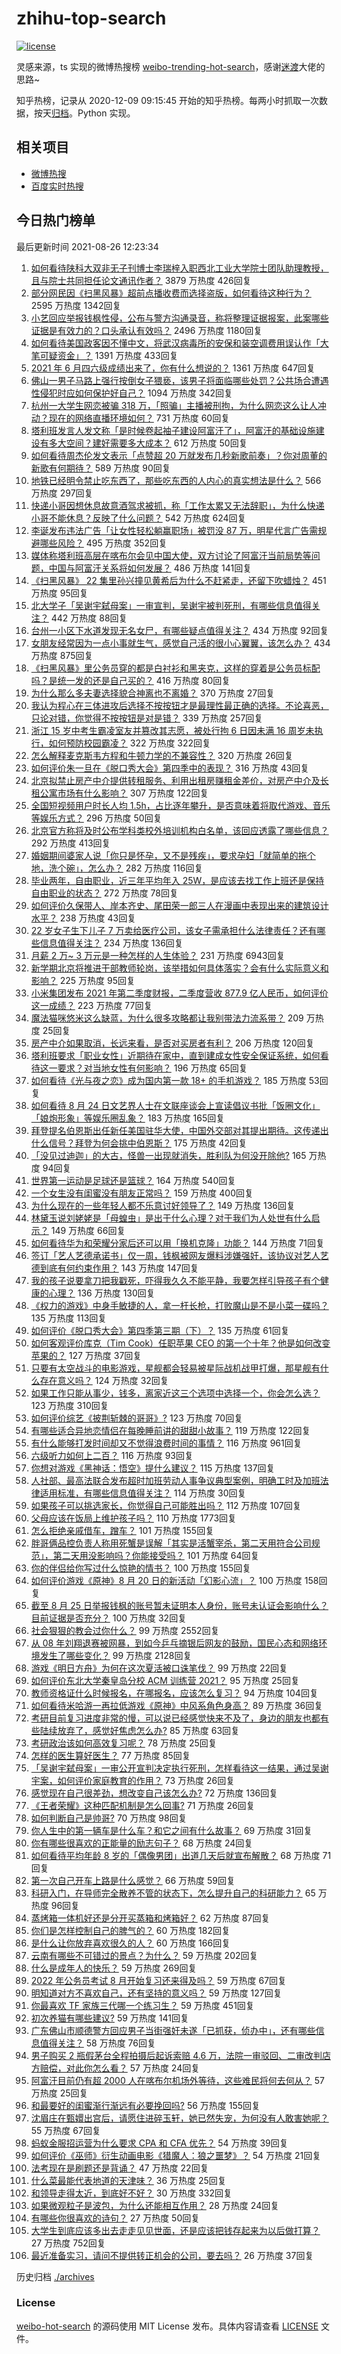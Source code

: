 # zhihu-top-search

[![license](https://img.shields.io/github/license/Arrackisarookie/zhihu-top-search)](https://github.com/Arrackisarookie/zhihu-top-search/blob/master/LICENSE)

灵感来源，ts 实现的微博热搜榜 [weibo-trending-hot-search](https://github.com/justjavac/weibo-trending-hot-search)，感谢[迷渡](https://github.com/justjavac)大佬的思路~

知乎热榜，记录从 2020-12-09 09:15:45 开始的知乎热榜。每两小时抓取一次数据，按天[归档](./archives)。Python 实现。

## 相关项目
+ [微博热搜](https://github.com/Arrackisarookie/weibo-hot-search)
+ [百度实时热搜](https://github.com/Arrackisarookie/baidu-hot-search)

## 今日热门榜单

<!-- Rank Begin -->

最后更新时间 2021-08-26 12:23:34

1. [如何看待陕科大双非无子刊博士李瑞梓入职西北工业大学院士团队助理教授，且与院士共同担任论文通讯作者？](https://www.zhihu.com/question/481401794) 3879 万热度 426回复
1. [部分网民因《扫黑风暴》超前点播收费而选择盗版，如何看待这种行为？](https://www.zhihu.com/question/482317227) 2595 万热度 1342回复
1. [小艺回应举报钱枫性侵，公布与警方沟通录音，称将整理证据报案，此案哪些证据是有效力的？口头承认有效吗？](https://www.zhihu.com/question/482268240) 2496 万热度 1180回复
1. [如何看待美国政客因不懂中文，将武汉病毒所的安保和装空调费用误认作「大笔可疑资金」？](https://www.zhihu.com/question/482301233) 1391 万热度 433回复
1. [2021 年 6 月四六级成绩出来了，你有什么想说的？](https://www.zhihu.com/question/482554439) 1361 万热度 647回复
1. [佛山一男子马路上强行按倒女子猥亵，该男子将面临哪些处罚？公共场合遭遇性侵犯时应如何保护好自己？](https://www.zhihu.com/question/482421999) 1094 万热度 342回复
1. [杭州一大学生网恋被骗 318 万，「照骗」主播被刑拘，为什么网恋这么让人冲动？现在的网络直播环境如何？](https://www.zhihu.com/question/482532943) 731 万热度 60回复
1. [塔利班发言人发文称「是时候卷起袖子建设阿富汗了」，阿富汗的基础设施建设有多大空间？建好需要多大成本？](https://www.zhihu.com/question/482424720) 612 万热度 50回复
1. [如何看待周杰伦发文表示「点赞超 20 万就发布几秒新歌前奏」？你对周董的新歌有何期待？](https://www.zhihu.com/question/482389585) 589 万热度 90回复
1. [地铁已经明令禁止吃东西了，那些吃东西的人内心的真实想法是什么？](https://www.zhihu.com/question/482328747) 566 万热度 297回复
1. [快递小哥因想休息故意酒驾求被抓，称「工作太累又无法辞职」，为什么快递小哥不能休息？反映了什么问题？](https://www.zhihu.com/question/481955591) 542 万热度 624回复
1. [李诞发布违法广告「让女性轻松躺赢职场」被罚没 87 万，明星代言广告需规避哪些风险？](https://www.zhihu.com/question/482180430) 495 万热度 352回复
1. [媒体称塔利班高层在喀布尔会见中国大使，双方讨论了阿富汗当前局势等问题，中国与阿富汗关系将如何发展？](https://www.zhihu.com/question/482332246) 486 万热度 141回复
1. [《扫黑风暴》 22  集里孙兴撞见黄希后为什么不赶紧走，还留下吹蜡烛？](https://www.zhihu.com/question/482266141) 451 万热度 95回复
1. [北大学子「吴谢宇弑母案」一审宣判，吴谢宇被判死刑，有哪些信息值得关注？](https://www.zhihu.com/question/482379648) 442 万热度 88回复
1. [台州一小区下水道发现无名女尸，有哪些疑点值得关注？](https://www.zhihu.com/question/482410321) 434 万热度 92回复
1. [女朋友经常因为一点小事就生气，感觉自己活的很小心翼翼，该怎么办？](https://www.zhihu.com/question/369240208) 434 万热度 875回复
1. [《扫黑风暴》里公务员穿的都是白衬衫和黑夹克，这样的穿着是公务员标配吗？是统一发的还是自己买的？](https://www.zhihu.com/question/482085356) 416 万热度 80回复
1. [为什么那么多夫妻选择貌合神离也不离婚？](https://www.zhihu.com/question/480287058) 370 万热度 27回复
1. [我认为程心在三体进攻后选择不按按钮才是最理性最正确的选择。不论喜恶，只论对错，你觉得不按按钮是对是错？](https://www.zhihu.com/question/313151101) 339 万热度 257回复
1. [浙江 15 岁中考生霸凌室友并篡改其志愿，被处行拘 6 日因未满 16 周岁未执行，如何预防校园霸凌？](https://www.zhihu.com/question/482301261) 322 万热度 322回复
1. [怎么解释麦克斯韦方程和牛顿力学的不兼容性？](https://www.zhihu.com/question/52992989) 320 万热度 26回复
1. [如何评价朱一旦在《脱口秀大会》第四季中的表现？](https://www.zhihu.com/question/479382691) 316 万热度 43回复
1. [北京拟禁止房产中介提供转租服务、利用出租房赚租金差价，对房产中介及长租公寓市场有什么影响？](https://www.zhihu.com/question/482343512) 307 万热度 122回复
1. [全国短视频用户时长人均 1.5h，占比逐年攀升，是否意味着将取代游戏、音乐等娱乐方式？](https://www.zhihu.com/question/482183971) 296 万热度 50回复
1. [北京官方称将及时公布学科类校外培训机构白名单，该回应透露了哪些信息？](https://www.zhihu.com/question/482318934) 292 万热度 413回复
1. [婚姻期间婆家人说「你只是怀孕，又不是残疾」，要求孕妇「就简单的拖个地，洗个碗」，怎么办？](https://www.zhihu.com/question/478389317) 282 万热度 116回复
1. [毕业两年，自由职业，近三年平均年入 25W，是应该去找工作上班还是保持自由职业的状态？](https://www.zhihu.com/question/480111741) 272 万热度 78回复
1. [如何评价久保带人、岸本齐史、尾田荣一郎三人在漫画中表现出来的建筑设计水平？](https://www.zhihu.com/question/23204659) 238 万热度 43回复
1. [22 岁女子生下儿子 7 万卖给医疗公司，该女子需承担什么法律责任？还有哪些信息值得关注？](https://www.zhihu.com/question/482079622) 234 万热度 136回复
1. [月薪 2 万~ 3 万元是一种怎样的人生体验？](https://www.zhihu.com/question/50186945) 231 万热度 6943回复
1. [新学期北京将推进干部教师轮岗，该举措如何具体落实？会有什么实际意义和影响？](https://www.zhihu.com/question/482313608) 225 万热度 95回复
1. [小米集团发布 2021 年第二季度财报，二季度营收 877.9 亿人民币，如何评价这一成绩？](https://www.zhihu.com/question/482437885) 223 万热度 77回复
1. [魔法猫咪悠米这么缺蓝，为什么很多攻略都让我别带法力流系带？](https://www.zhihu.com/question/481730425) 209 万热度 25回复
1. [房产中介如果取消，长远来看，是否对买房者有利？](https://www.zhihu.com/question/481297553) 206 万热度 120回复
1. [塔利班要求「职业女性」近期待在家中，直到建成女性安全保证系统，如何看待这一要求？对当地女性有何影响？](https://www.zhihu.com/question/482363497) 196 万热度 65回复
1. [如何看待《光与夜之恋》成为国内第一款 18+ 的手机游戏？](https://www.zhihu.com/question/482447312) 185 万热度 53回复
1. [如何看待 8 月 24 日文艺界人士在文联座谈会上宣读倡议书批「饭圈文化」「娘炮形象」等娱乐圈乱象？](https://www.zhihu.com/question/482332616) 183 万热度 165回复
1. [拜登提名伯恩斯出任新任美国驻华大使，中国外交部对其提出期待。这传递出什么信号？拜登为何会挑中伯恩斯？](https://www.zhihu.com/question/481886961) 175 万热度 42回复
1. [「没见过迪迦」的大古，怪兽一出现就消失，胜利队为何没开除他?](https://www.zhihu.com/question/479370188) 165 万热度 94回复
1. [世界第一运动是足球还是篮球？](https://www.zhihu.com/question/374583793) 164 万热度 540回复
1. [一个女生没有闺蜜没有朋友正常吗？](https://www.zhihu.com/question/474728427) 159 万热度 400回复
1. [为什么现在的一些年轻人都不乐意讨好领导了？](https://www.zhihu.com/question/481164367) 149 万热度 136回复
1. [林黛玉说刘姥姥是「母蝗虫」是出于什么心理？对于我们为人处世有什么启示？](https://www.zhihu.com/question/480467109) 149 万热度 66回复
1. [如何看待华为和荣耀分家后还可以用「换机克隆」功能？](https://www.zhihu.com/question/482172394) 144 万热度 71回复
1. [签订「艺人艺德承诺书」仅一周，钱枫被网友爆料涉嫌强奸，该协议对艺人艺德到底有何约束作用？](https://www.zhihu.com/question/482163098) 143 万热度 147回复
1. [我的孩子说要拿刀把我戳死，吓得我久久不能平静，我要怎样引导孩子有个健康的心理？](https://www.zhihu.com/question/481836166) 136 万热度 130回复
1. [《权力的游戏》中身手敏捷的人，拿一杆长枪，打败魔山是不是小菜一碟吗？](https://www.zhihu.com/question/479161555) 135 万热度 113回复
1. [如何评价《脱口秀大会》第四季第三期（下）？](https://www.zhihu.com/question/482432558) 135 万热度 61回复
1. [如何客观评价库克（Tim Cook）任职苹果 CEO 的第一个十年？他是如何改变苹果的？](https://www.zhihu.com/question/482339683) 127 万热度 37回复
1. [只要有太空战斗的电影游戏，星舰都会轻易被星际战机战甲打爆，那星舰有什么存在意义吗？](https://www.zhihu.com/question/432630409) 124 万热度 32回复
1. [如果工作只能从事少，钱多，离家近这三个选项中选择一个，你会怎么选？](https://www.zhihu.com/question/468961266) 123 万热度 310回复
1. [如何评价综艺《披荆斩棘的哥哥》?](https://www.zhihu.com/question/404096914) 123 万热度 70回复
1. [有哪些适合异地恋情侣在每晚睡前讲的甜甜小故事？](https://www.zhihu.com/question/50254255) 119 万热度 122回复
1. [有什么能够打发时间却又不觉得浪费时间的事情？](https://www.zhihu.com/question/301386253) 116 万热度 961回复
1. [六级听力如何上二百？](https://www.zhihu.com/question/361688103) 116 万热度 93回复
1. [你想对游戏《黑神话：悟空》提什么建议？](https://www.zhihu.com/question/416648509) 115 万热度 137回复
1. [人社部、最高法联合发布超时加班劳动人事争议典型案例，明确工时及加班法律适用标准，有哪些信息值得关注？](https://www.zhihu.com/question/482582774) 114 万热度 30回复
1. [如果孩子可以挑选家长，你觉得自己可能胜出吗？](https://www.zhihu.com/question/481691477) 112 万热度 107回复
1. [父母应该在饭局上维护孩子吗？](https://www.zhihu.com/question/419829368) 110 万热度 1773回复
1. [怎么拒绝亲戚借车，蹭车？](https://www.zhihu.com/question/311929002) 101 万热度 155回复
1. [胖哥俩品控负责人称用死蟹是误解「其实是活蟹宰杀，第二天用符合公司规范」，第二天用没影响吗？你能接受吗？](https://www.zhihu.com/question/482533965) 101 万热度 64回复
1. [你的伴侣给你写过什么惊艳的情书？](https://www.zhihu.com/question/266808445) 100 万热度 155回复
1. [如何评价游戏《原神》8 月 20 日的新活动「幻影心流」？](https://www.zhihu.com/question/481130007) 100 万热度 158回复
1. [截至 8 月 25 日举报钱枫的账号暂未证明本人身份，账号未认证会影响什么？目前证据是否充分？](https://www.zhihu.com/question/482536803) 100 万热度 32回复
1. [社会狠狠的教会过你什么？](https://www.zhihu.com/question/431538148) 99 万热度 2552回复
1. [从 08 年刘翔退赛被网暴，到如今乒乓摘银后网友的鼓励，国民心态和网络环境发生了哪些变化？](https://www.zhihu.com/question/475185967) 99 万热度 2128回复
1. [游戏《明日方舟》为何在这次夏活被口诛笔伐？](https://www.zhihu.com/question/481838201) 99 万热度 22回复
1. [如何评价东北大学秦皇岛分校 ACM 训练营 2021？](https://www.zhihu.com/question/481693733) 95 万热度 25回复
1. [教师资格证什么时候报名，在哪报名，应该怎么复习？](https://www.zhihu.com/question/324659524) 94 万热度 104回复
1. [如何看待米哈游一再拉低游戏《原神》中风系角色身高？](https://www.zhihu.com/question/478867143) 89 万热度 36回复
1. [考研目前复习进度非常的慢，可以说已经感觉快来不及了，身边的朋友也都有些陆续放弃了，感觉好焦虑怎么办?](https://www.zhihu.com/question/478691040) 85 万热度 63回复
1. [考研政治该如何高效复习呢？](https://www.zhihu.com/question/480930739) 78 万热度 25回复
1. [怎样的医生算好医生？](https://www.zhihu.com/question/451328368) 77 万热度 85回复
1. [「吴谢宇弑母案」一审公开宣判决定执行死刑，怎样看待这一结果，通过吴谢宇案，如何评价家庭教育的作用？](https://www.zhihu.com/question/482382491) 73 万热度 26回复
1. [感觉现在自己很差劲，想改变自己该怎么办?](https://www.zhihu.com/question/473565631) 72 万热度 136回复
1. [《王者荣耀》这种匹配机制是怎么回事?](https://www.zhihu.com/question/460284443) 71 万热度 26回复
1. [如何判断自己是帅哥?](https://www.zhihu.com/question/475005927) 70 万热度 98回复
1. [你人生中的第一辆车是什么车？和它之间有什么故事？](https://www.zhihu.com/question/482156843) 69 万热度 31回复
1. [你有哪些很喜欢的正能量的励志句子？](https://www.zhihu.com/question/437089602) 68 万热度 24回复
1. [如何看待平均年龄 8 岁的「偶像男团」出道几天后就宣布解散？](https://www.zhihu.com/question/482328527) 68 万热度 71回复
1. [第一次自己开车上路是什么感觉？](https://www.zhihu.com/question/41205857) 66 万热度 59回复
1. [科研入门，在导师完全散养不管的状态下，怎么提升自己的科研能力？](https://www.zhihu.com/question/385466539) 65 万热度 96回复
1. [蒸烤箱一体机好还是分开买蒸箱和烤箱好？](https://www.zhihu.com/question/60357868) 62 万热度 87回复
1. [你们是怎样控制自己的脾气的？](https://www.zhihu.com/question/481813533) 60 万热度 182回复
1. [是什么让你放弃喜欢很久的人？](https://www.zhihu.com/question/480534812) 60 万热度 166回复
1. [云南有哪些不可错过的景点？为什么？](https://www.zhihu.com/question/22866107) 59 万热度 202回复
1. [什么是成年人的快乐？](https://www.zhihu.com/question/478367374) 59 万热度 269回复
1. [2022 年公务员考试 8 月开始复习还来得及吗？](https://www.zhihu.com/question/473891541) 59 万热度 67回复
1. [明知道对方不喜欢自己，还有坚持的意义吗？](https://www.zhihu.com/question/481719794) 59 万热度 127回复
1. [你最喜欢 TF 家族三代哪一个练习生？](https://www.zhihu.com/question/479481824) 59 万热度 451回复
1. [初次养猫有哪些建议?](https://www.zhihu.com/question/466558437) 59 万热度 141回复
1. [广东佛山市顺德警方回应男子当街强奸未遂「已抓获，侦办中」，还有哪些信息值得关注？](https://www.zhihu.com/question/482431732) 58 万热度 76回复
1. [男子购买 2 瓶假茅台全程拍摄后起诉索赔 4.6 万，法院一审驳回、二审改判店方赔偿，对此你怎么看？](https://www.zhihu.com/question/482328351) 57 万热度 24回复
1. [阿富汗目前仍有超 2000 人在喀布尔机场外等待，这些难民将何去何从？](https://www.zhihu.com/question/481770292) 57 万热度 25回复
1. [和最要好的闺蜜渐行渐远有必要挽回吗?](https://www.zhihu.com/question/481102007) 56 万热度 155回复
1. [沈眉庄在甄嬛出宫后，请愿住进碎玉轩，她已然失宠，为何没有人敢害她呢？](https://www.zhihu.com/question/480465429) 55 万热度 67回复
1. [蚂蚁金服招运营为什么要求 CPA 和 CFA 优先？](https://www.zhihu.com/question/471686496) 54 万热度 39回复
1. [如何评价《巫师》衍生动画电影《猎魔人：狼之噩梦》？](https://www.zhihu.com/question/481792601) 54 万热度 21回复
1. [法考现在是刷题还是背诵？](https://www.zhihu.com/question/478035814) 47 万热度 22回复
1. [什么菜最能代表地道的天津味？](https://www.zhihu.com/question/478359732) 36 万热度 25回复
1. [和领导走得太近，到底好不好？](https://www.zhihu.com/question/435265697) 30 万热度 332回复
1. [如果微观粒子是波包，为什么还能相互作用？](https://www.zhihu.com/question/482009022) 28 万热度 24回复
1. [有哪些你很喜欢的诗句？](https://www.zhihu.com/question/476029396) 27 万热度 50回复
1. [大学生到底应该多出去走走见见世面，还是应该把钱存起来为以后做打算？](https://www.zhihu.com/question/282241773) 27 万热度 752回复
1. [最近准备实习，请问不提供转正机会的公司，要去吗？](https://www.zhihu.com/question/479732175) 26 万热度 37回复
<!-- Rank End -->

历史归档 [./archives](./archives)

### License

[weibo-hot-search](https://github.com/Arrackisarookie/zhihu-top-search) 的源码使用 MIT License 发布。具体内容请查看 [LICENSE](./LICENSE) 文件。
